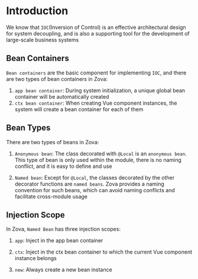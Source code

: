 # Introduction

We know that `IOC`(Inversion of Control) is an effective architectural design for system decoupling, and is also a supporting tool for the development of large-scale business systems

## Bean Containers

`Bean containers` are the basic component for implementing `IOC`, and there are two types of bean containers in Zova:

1. `app bean container`: During system initialization, a unique global bean container will be automatically created
2. `ctx bean container`: When creating Vue component instances, the system will create a bean container for each of them

## Bean Types

There are two types of beans in Zova:

1. `Anonymous bean`: The class decorated with `@Local` is an `anonymous bean`. This type of bean is only used within the module, there is no naming conflict, and it is easy to define and use

2. `Named bean`: Except for `@Local`, the classes decorated by the other decorator functions are `named beans`. Zova provides a naming convention for such beans, which can avoid naming conflicts and facilitate cross-module usage

## Injection Scope

In Zova, `Named Bean` has three injection scopes:

1. `app`: Inject in the app bean container

2. `ctx`: Inject in the ctx bean container to which the current Vue component instance belongs

3. `new`: Always create a new bean instance
